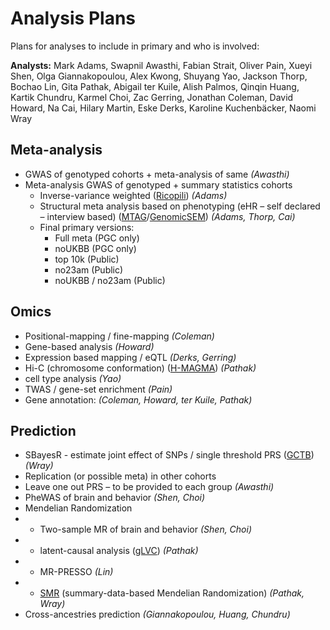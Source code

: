 # Analysis Plans

Plans for analyses to include in primary and who is involved:

**Analysts:** Mark Adams, Swapnil Awasthi, Fabian Strait, Oliver Pain, Xueyi Shen, Olga Giannakopoulou, Alex Kwong, Shuyang Yao, Jackson Thorp, Bochao Lin, Gita Pathak, Abigail ter Kuile, Alish Palmos, Qinqin Huang, Kartik Chundru, Karmel Choi, Zac Gerring, Jonathan Coleman, David Howard, Na Cai, Hilary Martin, Eske Derks, Karoline Kuchenbäcker, Naomi Wray 

## Meta-analysis

- GWAS of genotyped cohorts + meta-analysis of same _(Awasthi)_
- Meta-analysis GWAS of genotyped + summary statistics cohorts 
  - Inverse-variance weighted ([Ricopili](https://sites.google.com/a/broadinstitute.org/ricopili/)) _(Adams)_
  - Structural meta analysis based on phenotyping (eHR – self declared – interview based) ([MTAG](https://github.com/omeed-maghzian/mtag)/[GenomicSEM](https://github.com/MichelNivard/GenomicSEM)) _(Adams, Thorp, Cai)_
  - Final primary versions:
    - Full meta (PGC only)
    - noUKBB (PGC only)
    - top 10k (Public)
    - no23am (Public)
    - noUKBB / no23am (Public)
 
## Omics
 
- Positional-mapping / fine-mapping _(Coleman)_
- Gene-based analysis _(Howard)_
- Expression based mapping / eQTL _(Derks, Gerring)_
- Hi-C (chromosome conformation) ([H-MAGMA](https://github.com/thewonlab/H-MAGMA)) _(Pathak)_
- cell type analysis _(Yao)_
- TWAS / gene-set enrichment _(Pain)_
- Gene annotation: _(Coleman, Howard, ter Kuile, Pathak)_
 
## Prediction
 
- SBayesR - estimate joint effect of SNPs / single threshold PRS ([GCTB](https://cnsgenomics.com/software/gctb/#SummaryBayesianAlphabet)) _(Wray)_
- Replication (or possible meta) in other cohorts
- Leave one out PRS – to be provided to each group _(Awasthi)_
- PheWAS of brain and behavior _(Shen, Choi)_
- Mendelian Randomization
- - Two-sample MR of brain and behavior _(Shen, Choi)_
- - latent-causal analysis ([gLVC](https://github.com/lukejoconnor/LCV)) _(Pathak)_
- - MR-PRESSO _(Lin)_
- - [SMR](https://cnsgenomics.com/software/smr/#Overview) (summary-data-based Mendelian Randomization) _(Pathak, Wray)_
- Cross-ancestries prediction _(Giannakopoulou, Huang, Chundru)_
